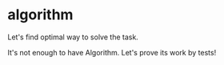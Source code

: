 # algorithm
Let's find optimal way to solve the task.

It's not enough to have Algorithm. Let's prove its work by tests! 
